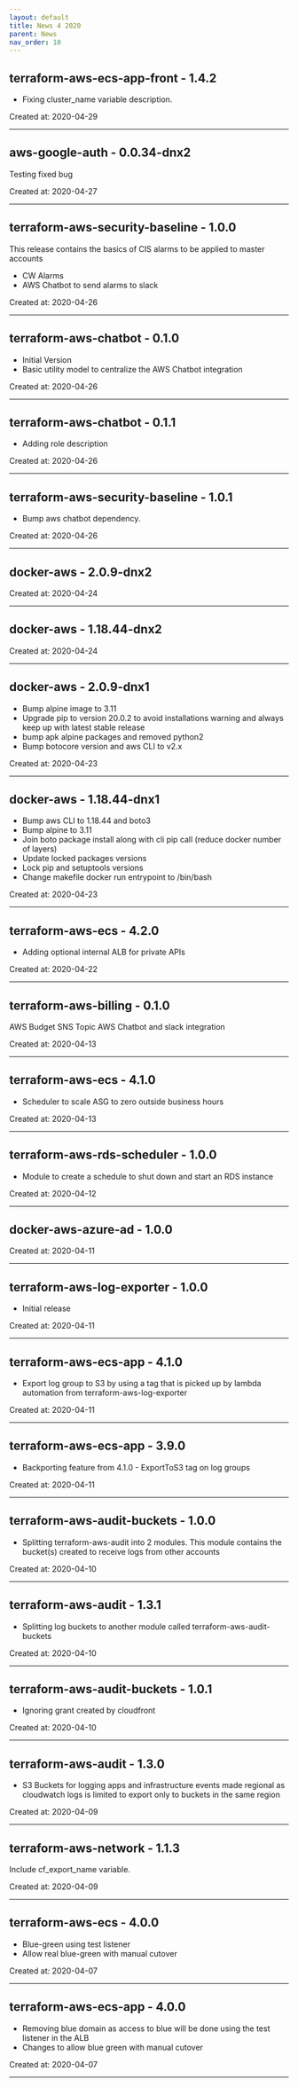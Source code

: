 ```yaml
---
layout: default
title: News 4 2020
parent: News
nav_order: 10
---
```




## terraform-aws-ecs-app-front - 1.4.2
- Fixing cluster_name variable description. 

Created at: 2020-04-29

---


## aws-google-auth - 0.0.34-dnx2
Testing fixed bug

Created at: 2020-04-27

---


## terraform-aws-security-baseline - 1.0.0
This release contains the basics of CIS alarms to be applied to master accounts
- CW Alarms
- AWS Chatbot to send alarms to slack

Created at: 2020-04-26

---


## terraform-aws-chatbot - 0.1.0
- Initial Version
- Basic utility model to centralize the AWS Chatbot integration

Created at: 2020-04-26

---


## terraform-aws-chatbot - 0.1.1
- Adding role description

Created at: 2020-04-26

---


## terraform-aws-security-baseline - 1.0.1
- Bump aws chatbot dependency.

Created at: 2020-04-26

---


## docker-aws - 2.0.9-dnx2


Created at: 2020-04-24

---


## docker-aws - 1.18.44-dnx2


Created at: 2020-04-24

---


## docker-aws - 2.0.9-dnx1
- Bump alpine image to 3.11
- Upgrade pip to version 20.0.2 to avoid installations warning and always keep up with latest stable release
- bump apk alpine packages and removed python2
- Bump botocore version and  aws CLI to v2.x

Created at: 2020-04-23

---


## docker-aws - 1.18.44-dnx1
- Bump aws CLI to 1.18.44 and boto3
- Bump alpine to 3.11
- Join boto package install along with cli pip call (reduce docker number of layers)
- Update locked packages versions
- Lock pip and setuptools versions
- Change makefile docker run entrypoint to /bin/bash

Created at: 2020-04-23

---


## terraform-aws-ecs - 4.2.0
- Adding optional internal ALB for private APIs

Created at: 2020-04-22

---


## terraform-aws-billing - 0.1.0
AWS Budget
SNS Topic
AWS Chatbot and slack integration 

Created at: 2020-04-13

---


## terraform-aws-ecs - 4.1.0
- Scheduler to scale ASG to zero outside business hours

Created at: 2020-04-13

---


## terraform-aws-rds-scheduler - 1.0.0
- Module to create a schedule to shut down and start an RDS instance

Created at: 2020-04-12

---


## docker-aws-azure-ad - 1.0.0


Created at: 2020-04-11

---


## terraform-aws-log-exporter - 1.0.0
- Initial release

Created at: 2020-04-11

---


## terraform-aws-ecs-app - 4.1.0
- Export log group to S3 by using a tag that is picked up by lambda automation from terraform-aws-log-exporter

Created at: 2020-04-11

---


## terraform-aws-ecs-app - 3.9.0
- Backporting feature from 4.1.0 - ExportToS3 tag on log groups

Created at: 2020-04-11

---


## terraform-aws-audit-buckets - 1.0.0
- Splitting terraform-aws-audit into 2 modules. This module contains the bucket(s) created to receive logs from other accounts

Created at: 2020-04-10

---


## terraform-aws-audit - 1.3.1
- Splitting log buckets to another module called terraform-aws-audit-buckets

Created at: 2020-04-10

---


## terraform-aws-audit-buckets - 1.0.1
- Ignoring grant created by cloudfront

Created at: 2020-04-10

---


## terraform-aws-audit - 1.3.0
- S3 Buckets for logging apps and infrastructure events made regional as cloudwatch logs is limited to export only to buckets in the same region

Created at: 2020-04-09

---


## terraform-aws-network - 1.1.3
Include cf_export_name variable.

Created at: 2020-04-09

---


## terraform-aws-ecs - 4.0.0
- Blue-green using test listener 
- Allow real blue-green with manual cutover

Created at: 2020-04-07

---


## terraform-aws-ecs-app - 4.0.0
- Removing blue domain as access to blue will be done using the test listener in the ALB
- Changes to allow blue green with manual cutover

Created at: 2020-04-07

---

